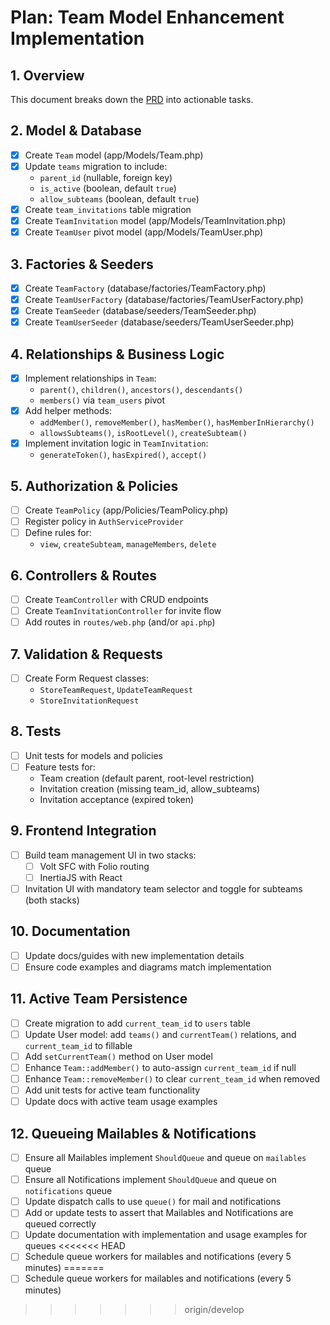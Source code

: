  # Plan: Team Model Enhancement Implementation

 ## 1. Overview
 This document breaks down the [PRD](../005-prd-enhance-team-model-guide.md) into actionable tasks.

 ## 2. Model & Database
 - [x] Create `Team` model (app/Models/Team.php)
 - [x] Update `teams` migration to include:
   - `parent_id` (nullable, foreign key)
   - `is_active` (boolean, default `true`)
   - `allow_subteams` (boolean, default `true`)
 - [x] Create `team_invitations` table migration
 - [x] Create `TeamInvitation` model (app/Models/TeamInvitation.php)
 - [x] Create `TeamUser` pivot model (app/Models/TeamUser.php)

 ## 3. Factories & Seeders
 - [x] Create `TeamFactory` (database/factories/TeamFactory.php)
 - [x] Create `TeamUserFactory` (database/factories/TeamUserFactory.php)
 - [x] Create `TeamSeeder` (database/seeders/TeamSeeder.php)
 - [x] Create `TeamUserSeeder` (database/seeders/TeamUserSeeder.php)

 ## 4. Relationships & Business Logic
 - [x] Implement relationships in `Team`:
   - `parent()`, `children()`, `ancestors()`, `descendants()`
   - `members()` via `team_users` pivot
 - [x] Add helper methods:
   - `addMember()`, `removeMember()`, `hasMember()`, `hasMemberInHierarchy()`
   - `allowsSubteams()`, `isRootLevel()`, `createSubteam()`
 - [x] Implement invitation logic in `TeamInvitation`:
   - `generateToken()`, `hasExpired()`, `accept()`

 ## 5. Authorization & Policies
 - [ ] Create `TeamPolicy` (app/Policies/TeamPolicy.php)
 - [ ] Register policy in `AuthServiceProvider`
 - [ ] Define rules for:
   - `view`, `createSubteam`, `manageMembers`, `delete`

 ## 6. Controllers & Routes
 - [ ] Create `TeamController` with CRUD endpoints
 - [ ] Create `TeamInvitationController` for invite flow
 - [ ] Add routes in `routes/web.php` (and/or `api.php`)

 ## 7. Validation & Requests
 - [ ] Create Form Request classes:
   - `StoreTeamRequest`, `UpdateTeamRequest`
   - `StoreInvitationRequest`

 ## 8. Tests
 - [ ] Unit tests for models and policies
 - [ ] Feature tests for:
   - Team creation (default parent, root-level restriction)
   - Invitation creation (missing team_id, allow_subteams)
   - Invitation acceptance (expired token)

 ## 9. Frontend Integration
 - [ ] Build team management UI in two stacks:
   - [ ] Volt SFC with Folio routing
   - [ ] InertiaJS with React
 - [ ] Invitation UI with mandatory team selector and toggle for subteams (both stacks)

 ## 10. Documentation
 - [ ] Update docs/guides with new implementation details
 - [ ] Ensure code examples and diagrams match implementation

## 11. Active Team Persistence
- [ ] Create migration to add `current_team_id` to `users` table
- [ ] Update User model: add `teams()` and `currentTeam()` relations, and `current_team_id` to fillable
- [ ] Add `setCurrentTeam()` method on User model
- [ ] Enhance `Team::addMember()` to auto-assign `current_team_id` if null
- [ ] Enhance `Team::removeMember()` to clear `current_team_id` when removed
- [ ] Add unit tests for active team functionality
- [ ] Update docs with active team usage examples

## 12. Queueing Mailables & Notifications
- [ ] Ensure all Mailables implement `ShouldQueue` and queue on `mailables` queue
- [ ] Ensure all Notifications implement `ShouldQueue` and queue on `notifications` queue
- [ ] Update dispatch calls to use `queue()` for mail and notifications
- [ ] Add or update tests to assert that Mailables and Notifications are queued correctly
- [ ] Update documentation with implementation and usage examples for queues
<<<<<<< HEAD
- [ ] Schedule queue workers for mailables and notifications (every 5 minutes)
=======
- [ ] Schedule queue workers for mailables and notifications (every 5 minutes)
>>>>>>> origin/develop
